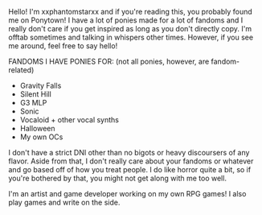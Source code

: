 Hello! I'm xxphantomstarxx and if you're reading this, you probably found me on Ponytown!
I have a lot of ponies made for a lot of fandoms and I really don't care if you get inspired as long as you don't directly copy.
I'm offtab sometimes and talking in whispers other times. However, if you see me around, feel free to say hello!

FANDOMS I HAVE PONIES FOR: (not all ponies, however, are fandom-related)
- Gravity Falls
- Silent Hill
- G3 MLP
- Sonic
- Vocaloid + other vocal synths
- Halloween
- My own OCs

I don't have a strict DNI other than no bigots or heavy discoursers of any flavor. Aside from that, I don't really care about your fandoms or whatever and go based off of how you treat people.
I do like horror quite a bit, so if you're bothered by that, you might not get along with me too well.

I'm an artist and game developer working on my own RPG games! I also play games and write on the side.

<!---
xxphantomstarxx/xxphantomstarxx is a ✨ special ✨ repository because its `README.md` (this file) appears on your GitHub profile.
You can click the Preview link to take a look at your changes.
--->

